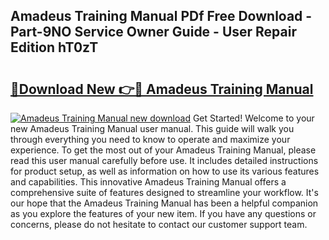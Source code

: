 ## Amadeus Training Manual PDf Free Download - Part-9NO Service Owner Guide - User Repair Edition hT0zT

# <h2><a href="http://bc43023.oget.top/?id=Amadeus+Training+Manual">🔗Download New 👉🔴 Amadeus Training Manual</a></h2>

[![Amadeus Training Manual new download](https://i.imgur.com/5g1atiW.png)](http://bc43023.oget.top/?id=Amadeus+Training+Manual)
Get Started! Welcome to your new Amadeus Training Manual user manual. This guide will walk you through everything you need to know to operate and maximize your experience. To get the most out of your Amadeus Training Manual, please read this user manual carefully before use. It includes detailed instructions for product setup, as well as information on how to use its various features and capabilities. This innovative Amadeus Training Manual offers a comprehensive suite of features designed to streamline your workflow. It's our hope that the Amadeus Training Manual has been a helpful companion as you explore the features of your new item. If you have any questions or concerns, please do not hesitate to contact our customer support team.
